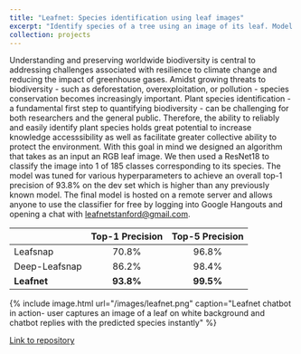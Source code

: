 ```yaml
---
title: "Leafnet: Species identification using leaf images"
excerpt: "Identify species of a tree using an image of its leaf. Model powered by deep learning. Model deployed as a google chatbot. Detecting fire occurence in Southeast Asia using satellite remote sensing and machine learning <br/><img src='/images/leafnet.png'>"
collection: projects
---
```


Understanding and preserving worldwide biodiversity is central to addressing challenges associated with resilience to climate change and reducing the impact of greenhouse gases. Amidst growing threats to biodiversity - such as deforestation, overexploitation, or pollution - species conservation becomes increasingly important. Plant species identification - a fundamental first step to quantifying biodiversity - can be challenging for both researchers and the general public. Therefore, the ability to reliably and easily identify plant species holds great potential to increase knowledge accesssibility as well as facilitate greater collective ability to protect the environment. With this goal in mind we designed an algorithm that takes as an input an RGB leaf image. We then used a ResNet18 to classify the image into 1 of 185 classes corresponding to its species. The model was tuned for various hyperparameters to achieve an overall top-1 precision of 93.8% on the dev set which is higher than any previously known model. The final model is hosted on a remote server and allows anyone to use the classifier for free by logging into Google Hangouts and opening a chat with leafnetstanford@gmail.com.

|               | Top-1 Precision| Top-5 Precision|
|---------------|:--------------:|:--------------:|
|    Leafsnap   |      70.8%     |      96.8%     |
| Deep-Leafsnap |      86.2%     |      98.4%     |
| **Leafnet**   |    **93.8%**   |    **99.5%**   |

{% include image.html url="/images/leafnet.png" caption="Leafnet chatbot in action- user captures an image of a leaf on white background and chatbot replies with the predicted species instantly" %}


[Link to repository](https://github.com/kkraoj/leafnet)



